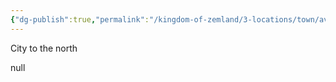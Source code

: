 ```yaml
---
{"dg-publish":true,"permalink":"/kingdom-of-zemland/3-locations/town/avita/","tags":["Town"]}
---
```



City to the north

null


